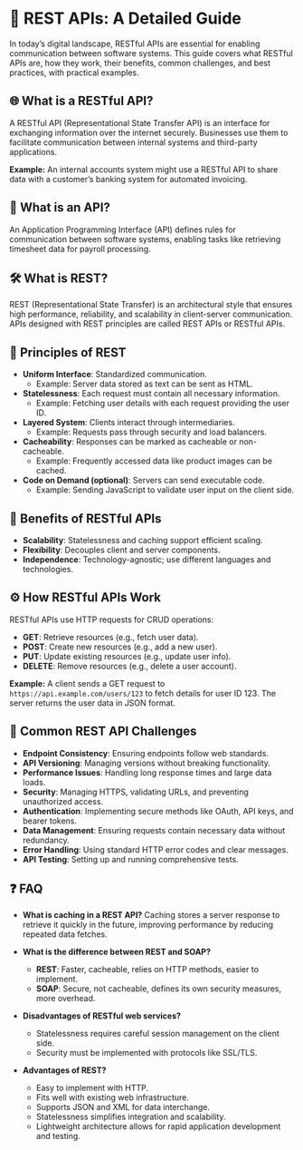 # 🌟 REST APIs: A Detailed Guide

In today’s digital landscape, RESTful APIs are essential for enabling communication between software systems. This guide covers what RESTful APIs are, how they work, their benefits, common challenges, and best practices, with practical examples.

## 🌐 What is a RESTful API?
A RESTful API (Representational State Transfer API) is an interface for exchanging information over the internet securely. Businesses use them to facilitate communication between internal systems and third-party applications. 

**Example:** An internal accounts system might use a RESTful API to share data with a customer’s banking system for automated invoicing.

## 🔧 What is an API?
An Application Programming Interface (API) defines rules for communication between software systems, enabling tasks like retrieving timesheet data for payroll processing.

## 🛠️ What is REST?
REST (Representational State Transfer) is an architectural style that ensures high performance, reliability, and scalability in client-server communication. APIs designed with REST principles are called REST APIs or RESTful APIs.

## 📜 Principles of REST
- **Uniform Interface**: Standardized communication.
  - Example: Server data stored as text can be sent as HTML.
- **Statelessness**: Each request must contain all necessary information.
  - Example: Fetching user details with each request providing the user ID.
- **Layered System**: Clients interact through intermediaries.
  - Example: Requests pass through security and load balancers.
- **Cacheability**: Responses can be marked as cacheable or non-cacheable.
  - Example: Frequently accessed data like product images can be cached.
- **Code on Demand (optional)**: Servers can send executable code.
  - Example: Sending JavaScript to validate user input on the client side.

## 🌟 Benefits of RESTful APIs
- **Scalability**: Statelessness and caching support efficient scaling.
- **Flexibility**: Decouples client and server components.
- **Independence**: Technology-agnostic; use different languages and technologies.

## ⚙️ How RESTful APIs Work
RESTful APIs use HTTP requests for CRUD operations:
- **GET**: Retrieve resources (e.g., fetch user data).
- **POST**: Create new resources (e.g., add a new user).
- **PUT**: Update existing resources (e.g., update user info).
- **DELETE**: Remove resources (e.g., delete a user account).

**Example:** A client sends a GET request to `https://api.example.com/users/123` to fetch details for user ID 123. The server returns the user data in JSON format.

## 🚧 Common REST API Challenges
- **Endpoint Consistency**: Ensuring endpoints follow web standards.
- **API Versioning**: Managing versions without breaking functionality.
- **Performance Issues**: Handling long response times and large data loads.
- **Security**: Managing HTTPS, validating URLs, and preventing unauthorized access.
- **Authentication**: Implementing secure methods like OAuth, API keys, and bearer tokens.
- **Data Management**: Ensuring requests contain necessary data without redundancy.
- **Error Handling**: Using standard HTTP error codes and clear messages.
- **API Testing**: Setting up and running comprehensive tests.

## ❓ FAQ
- **What is caching in a REST API?**
  Caching stores a server response to retrieve it quickly in the future, improving performance by reducing repeated data fetches.

- **What is the difference between REST and SOAP?**
  - **REST**: Faster, cacheable, relies on HTTP methods, easier to implement.
  - **SOAP**: Secure, not cacheable, defines its own security measures, more overhead.

- **Disadvantages of RESTful web services?**
  - Statelessness requires careful session management on the client side.
  - Security must be implemented with protocols like SSL/TLS.

- **Advantages of REST?**
  - Easy to implement with HTTP.
  - Fits well with existing web infrastructure.
  - Supports JSON and XML for data interchange.
  - Statelessness simplifies integration and scalability.
  - Lightweight architecture allows for rapid application development and testing.
